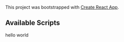 This project was bootstrapped with [Create React App](https://github.com/facebook/create-react-app).

## Available Scripts

hello world